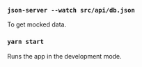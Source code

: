 ### `json-server --watch src/api/db.json`

To get mocked data.

### `yarn start`

Runs the app in the development mode.
